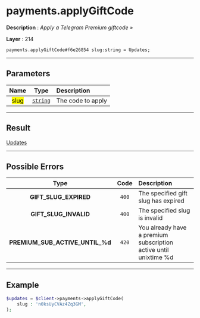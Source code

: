 # payments.applyGiftCode

**Description** : *Apply a Telegram Premium giftcode &raquo;*

**Layer** : 214

```tl
payments.applyGiftCode#f6e26854 slug:string = Updates;
```

---

## Parameters

| Name | Type | Description |
| :---: | :---: | :--- |
| <mark>slug</mark> | [`string`](type/string) | The code to apply |

---

## Result

[Updates](type/Updates)

---

## Possible Errors

| Type | Code | Description |
| :---: | :---: | :--- |
| **GIFT_SLUG_EXPIRED** | `400` | The specified gift slug has expired |
| **GIFT_SLUG_INVALID** | `400` | The specified slug is invalid |
| **PREMIUM_SUB_ACTIVE_UNTIL_%d** | `420` | You already have a premium subscription active until unixtime %d  |

---

## Example

```php
$updates = $client->payments->applyGiftCode(
	slug : 'n0ksUyCVAz4Zq3GM',
);
```